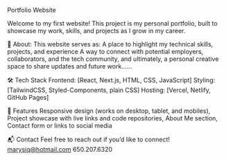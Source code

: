 Portfolio Website

Welcome to my first website!
This project is my personal portfolio, built to showcase my work, skills, and projects as I grow in my career.

🚀 About:
This website serves as:
A place to highlight my technical skills, projects, and experience
A way to connect with potential employers, collaborators, and the tech community, and ultimately, a personal creative space to share updates and future work......

🛠 Tech Stack
Frontend: [React, Next.js, HTML, CSS, JavaScript]
Styling: [TailwindCSS, Styled-Components, plain CSS]
Hosting: [Vercel, Netlify, GitHub Pages]


📄 Features
Responsive design (works on desktop, tablet, and mobiles),
Project showcase with live links and code repositories,
About Me section,
Contact form or links to social media


📬 Contact
Feel free to reach out if you’d like to connect!
marysiq@hotmail.com
650.207.6320